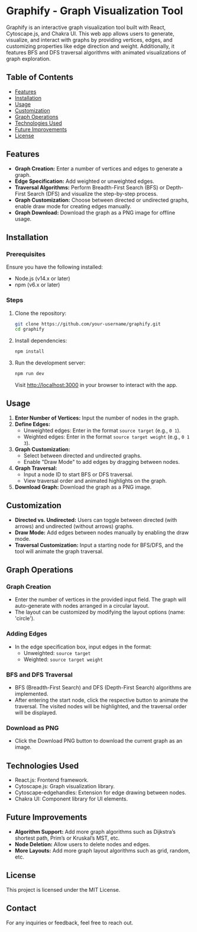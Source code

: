 # Graphify - Graph Visualization Tool

Graphify is an interactive graph visualization tool built with React, Cytoscape.js, and Chakra UI. This web app allows users to generate, visualize, and interact with graphs by providing vertices, edges, and customizing properties like edge direction and weight. Additionally, it features BFS and DFS traversal algorithms with animated visualizations of graph exploration.

## Table of Contents
- [Features](#features)
- [Installation](#installation)
- [Usage](#usage)
- [Customization](#customization)
- [Graph Operations](#graph-operations)
- [Technologies Used](#technologies-used)
- [Future Improvements](#future-improvements)
- [License](#license)

## Features
- **Graph Creation:** Enter a number of vertices and edges to generate a graph.
- **Edge Specification:** Add weighted or unweighted edges.
- **Traversal Algorithms:** Perform Breadth-First Search (BFS) or Depth-First Search (DFS) and visualize the step-by-step process.
- **Graph Customization:** Choose between directed or undirected graphs, enable draw mode for creating edges manually.
- **Graph Download:** Download the graph as a PNG image for offline usage.

## Installation

### Prerequisites
Ensure you have the following installed:
- Node.js (v14.x or later)
- npm (v6.x or later)

### Steps
1. Clone the repository:
    ```bash
    git clone https://github.com/your-username/graphify.git
    cd graphify
    ```

2. Install dependencies:
    ```bash
    npm install
    ```

3. Run the development server:
    ```bash
    npm run dev
    ```
   Visit [http://localhost:3000](http://localhost:3000) in your browser to interact with the app.

## Usage
1. **Enter Number of Vertices:** Input the number of nodes in the graph.
2. **Define Edges:**
   - Unweighted edges: Enter in the format `source target` (e.g., `0 1`).
   - Weighted edges: Enter in the format `source target weight` (e.g., `0 1 3`).
3. **Graph Customization:**
   - Select between directed and undirected graphs.
   - Enable "Draw Mode" to add edges by dragging between nodes.
4. **Graph Traversal:**
   - Input a node ID to start BFS or DFS traversal.
   - View traversal order and animated highlights on the graph.
5. **Download Graph:** Download the graph as a PNG image.

## Customization
- **Directed vs. Undirected:** Users can toggle between directed (with arrows) and undirected (without arrows) graphs.
- **Draw Mode:** Add edges between nodes manually by enabling the draw mode.
- **Traversal Customization:** Input a starting node for BFS/DFS, and the tool will animate the graph traversal.

## Graph Operations

### Graph Creation
- Enter the number of vertices in the provided input field. The graph will auto-generate with nodes arranged in a circular layout.
- The layout can be customized by modifying the layout options (name: 'circle').

### Adding Edges
- In the edge specification box, input edges in the format:
  - Unweighted: `source target`
  - Weighted: `source target weight`

### BFS and DFS Traversal
- BFS (Breadth-First Search) and DFS (Depth-First Search) algorithms are implemented.
- After entering the start node, click the respective button to animate the traversal. The visited nodes will be highlighted, and the traversal order will be displayed.

### Download as PNG
- Click the Download PNG button to download the current graph as an image.

## Technologies Used
- React.js: Frontend framework.
- Cytoscape.js: Graph visualization library.
- Cytoscape-edgehandles: Extension for edge drawing between nodes.
- Chakra UI: Component library for UI elements.

## Future Improvements
- **Algorithm Support:** Add more graph algorithms such as Dijkstra’s shortest path, Prim’s or Kruskal’s MST, etc.
- **Node Deletion:** Allow users to delete nodes and edges.
- **More Layouts:** Add more graph layout algorithms such as grid, random, etc.

## License
This project is licensed under the MIT License.

## Contact
For any inquiries or feedback, feel free to reach out.
